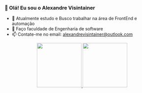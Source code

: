 ### 👋 Olá! Eu sou o Alexandre Visintainer

- 👀 Atualmente estudo e Busco trabalhar na área de FrontEnd e automação
- 🌱 Faço faculdade de Engenharia de software
- 📫 Contate-me no email: alexandrevisintainer@outlook.com

<div   align="center"  display="flex">
  <a href="https://github.com/alexandrevisintainer">
  <img height="145em" src="https://github-readme-stats.vercel.app/api?username=alexandrevisintainer&show_icons=true&theme=github_dark&include_all_commits=true&count_private=true"/>
  <img height="145em" src="https://github-readme-stats.vercel.app/api/top-langs/?username=alexandrevisintainer&layout=compact&langs_count=7&theme=github_dark"/>
</div>
